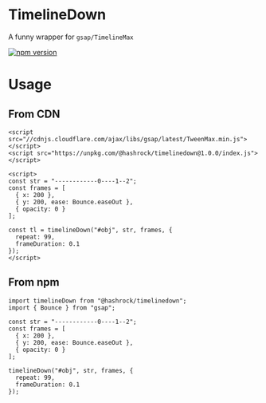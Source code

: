# TimelineDown

A funny wrapper for `gsap/TimelineMax`

[![npm version](https://badge.fury.io/js/%40hashrock%2Ftimelinedown.svg)](https://badge.fury.io/js/%40hashrock%2Ftimelinedown)

# Usage

## From CDN

```
<script src="//cdnjs.cloudflare.com/ajax/libs/gsap/latest/TweenMax.min.js"></script>
<script src="https://unpkg.com/@hashrock/timelinedown@1.0.0/index.js"></script>

<script>
const str = "------------0----1--2";
const frames = [
  { x: 200 },
  { y: 200, ease: Bounce.easeOut },
  { opacity: 0 }
];

const tl = timelineDown("#obj", str, frames, {
  repeat: 99,
  frameDuration: 0.1
});
</script>

```

## From npm

```
import timelineDown from "@hashrock/timelinedown";
import { Bounce } from "gsap";

const str = "------------0----1--2";
const frames = [
  { x: 200 },
  { y: 200, ease: Bounce.easeOut },
  { opacity: 0 }
];

timelineDown("#obj", str, frames, {
  repeat: 99,
  frameDuration: 0.1
});
```
